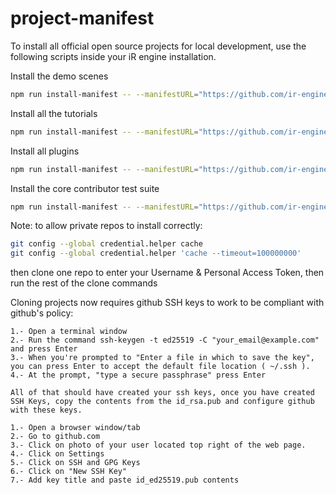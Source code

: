 # project-manifest

To install all official open source projects for local development, use the following scripts inside your iR engine installation.

Install the demo scenes
```bash
npm run install-manifest -- --manifestURL="https://github.com/ir-engine/project-manifest/blob/main/ir-scenes.manifest.json" --branch="dev"
```

Install all the tutorials
```bash
npm run install-manifest -- --manifestURL="https://github.com/ir-engine/project-manifest/blob/main/ir-tutorials.manifest.json" --branch="dev"
```

Install all plugins
```bash
npm run install-manifest -- --manifestURL="https://github.com/ir-engine/project-manifest/blob/main/ir-plugins.manifest.json" --branch="dev"
```

Install the core contributor test suite
```bash
npm run install-manifest -- --manifestURL="https://github.com/ir-engine/project-manifest/blob/main/ir-core.manifest.json" --branch="dev"
```

Note: to allow private repos to install correctly:
```bash
git config --global credential.helper cache
git config --global credential.helper 'cache --timeout=100000000'
```
then clone one repo to enter your Username & Personal Access Token, then run the rest of the clone commands


Cloning projects now requires github SSH keys to work to be compliant with github's policy:
```
1.- Open a terminal window
2.- Run the command ssh-keygen -t ed25519 -C "your_email@example.com" and press Enter
3.- When you're prompted to "Enter a file in which to save the key", you can press Enter to accept the default file location ( ~/.ssh ).
4.- At the prompt, "type a secure passphrase" press Enter

All of that should have created your ssh keys, once you have created SSH Keys, copy the contents from the id_rsa.pub and configure github with these keys.

1.- Open a browser window/tab
2.- Go to github.com
3.- Click on photo of your user located top right of the web page.
4.- Click on Settings
5.- Click on SSH and GPG Keys
6.- Click on "New SSH Key"
7.- Add key title and paste id_ed25519.pub contents
```

